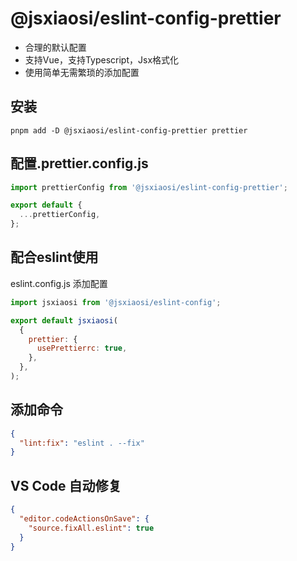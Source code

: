 # @jsxiaosi/eslint-config-prettier

- 合理的默认配置
- 支持Vue，支持Typescript，Jsx格式化
- 使用简单无需繁琐的添加配置

## 安装

```base
pnpm add -D @jsxiaosi/eslint-config-prettier prettier
```

## 配置.prettier.config.js

```JavaScript
import prettierConfig from '@jsxiaosi/eslint-config-prettier';

export default {
  ...prettierConfig,
};

```

## 配合eslint使用

eslint.config.js 添加配置

```JavaScript
import jsxiaosi from '@jsxiaosi/eslint-config';

export default jsxiaosi(
  {
    prettier: {
      usePrettierrc: true,
    },
  },
);
```

## 添加命令

```json
{
  "lint:fix": "eslint . --fix"
}
```

## VS Code 自动修复

```json
{
  "editor.codeActionsOnSave": {
    "source.fixAll.eslint": true
  }
}

```